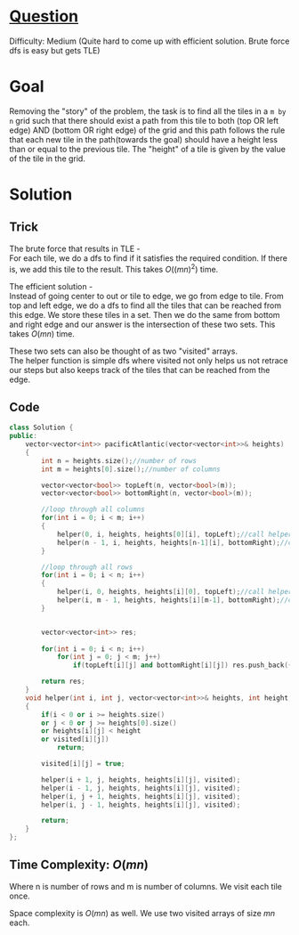 # [Question](https://leetcode.com/problems/pacific-atlantic-water-flow/)
Difficulty: Medium (Quite hard to come up with efficient solution. Brute force dfs is easy but gets TLE)
# Goal
Removing the "story" of the problem, the task is to find all the tiles in a `m by n` grid such that there should exist a path from this tile to both (top OR left edge) AND (bottom OR right edge) of the grid and this path follows the rule that each new tile in the path(towards the goal) should have a height less than or equal to the previous tile. The "height" of a tile is given by the value of the tile in the grid.
# Solution
## Trick
The brute force that results in TLE -  
For each tile, we do a dfs to find if it satisfies the required condition. If there is, we add this tile to the result. This takes $O((mn)^2)$ time.

The efficient solution -  
Instead of going center to out or tile to edge, we go from edge to tile. From top and left edge, we do a dfs to find all the tiles that can be reached from this edge. We store these tiles in a set. Then we do the same from bottom and right edge and our answer is the intersection of these two sets. This takes $O(mn)$ time.

These two sets can also be thought of as two "visited" arrays.   
The helper function is simple dfs where visited not only helps us not retrace our steps but also keeps track of the tiles that can be reached from the edge.
## Code
```cpp
class Solution {
public:
    vector<vector<int>> pacificAtlantic(vector<vector<int>>& heights) 
    {
        int n = heights.size();//number of rows
        int m = heights[0].size();//number of columns

        vector<vector<bool>> topLeft(n, vector<bool>(m));
        vector<vector<bool>> bottomRight(n, vector<bool>(m));

        //loop through all columns
        for(int i = 0; i < m; i++)
        {
            helper(0, i, heights, heights[0][i], topLeft);//call helper on top edge
            helper(n - 1, i, heights, heights[n-1][i], bottomRight);//call helper on bottom edge
        }

        //loop through all rows
        for(int i = 0; i < n; i++)
        {
            helper(i, 0, heights, heights[i][0], topLeft);//call helper on left edge
            helper(i, m - 1, heights, heights[i][m-1], bottomRight);//call helper on right edge
        }


        vector<vector<int>> res;
        
        for(int i = 0; i < n; i++)
            for(int j = 0; j < m; j++)
                if(topLeft[i][j] and bottomRight[i][j]) res.push_back({i, j});

        return res;
    }
    void helper(int i, int j, vector<vector<int>>& heights, int height, vector<vector<bool>>& visited)
    {
        if(i < 0 or i >= heights.size()
        or j < 0 or j >= heights[0].size() 
        or heights[i][j] < height 
        or visited[i][j]) 
            return;

        visited[i][j] = true;

        helper(i + 1, j, heights, heights[i][j], visited);
        helper(i - 1, j, heights, heights[i][j], visited);
        helper(i, j + 1, heights, heights[i][j], visited);
        helper(i, j - 1, heights, heights[i][j], visited);

        return;
    }
};
```
## Time Complexity: $O(mn)$
Where n is number of rows and m is number of columns. We visit each tile once.

Space complexity is $O(mn)$ as well. We use two visited arrays of size $mn$ each.